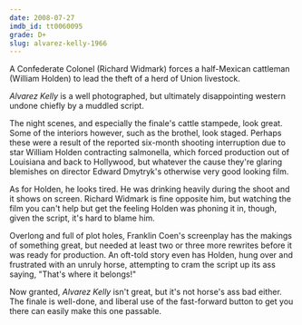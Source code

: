 ```yaml
---
date: 2008-07-27
imdb_id: tt0060095
grade: D+
slug: alvarez-kelly-1966
---
```


A Confederate Colonel (Richard Widmark) forces a half-Mexican cattleman (William Holden) to lead the theft of a herd of Union livestock.

_Alvarez Kelly_ is a well photographed, but ultimately disappointing western undone chiefly by a muddled script.

The night scenes, and especially the finale's cattle stampede, look great. Some of the interiors however, such as the brothel, look staged. Perhaps these were a result of the reported six-month shooting interruption due to star William Holden contracting salmonella, which forced production out of Louisiana and back to Hollywood, but whatever the cause they're glaring blemishes on director Edward Dmytryk's otherwise very good looking film.

As for Holden, he looks tired. He was drinking heavily during the shoot and it shows on screen. Richard Widmark is fine opposite him, but watching the film you can't help but get the feeling Holden was phoning it in, though, given the script, it's hard to blame him.

Overlong and full of plot holes, Franklin Coen's screenplay has the makings of something great, but needed at least two or three more rewrites before it was ready for production. An oft-told story even has Holden, hung over and frustrated with an unruly horse, attempting to cram the script up its ass saying, "That's where it belongs!"

Now granted, _Alvarez Kelly_ isn't great, but it's not horse's ass bad either. The finale is well-done, and liberal use of the fast-forward button to get you there can easily make this one passable.
